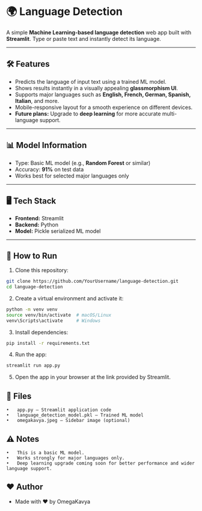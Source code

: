 # 🌍 Language Detection

A simple **Machine Learning-based language detection** web app built with **Streamlit**. Type or paste text and instantly detect its language.  

---

## 🛠 Features

- Predicts the language of input text using a trained ML model.
- Shows results instantly in a visually appealing **glassmorphism UI**.
- Supports major languages such as **English, French, German, Spanish, Italian**, and more.
- Mobile-responsive layout for a smooth experience on different devices.
- **Future plans:** Upgrade to **deep learning** for more accurate multi-language support.

---

## 📊 Model Information

- Type: Basic ML model (e.g., **Random Forest** or similar)
- Accuracy: **91%** on test data
- Works best for selected major languages only

---

## 🖥 Tech Stack

- **Frontend:** Streamlit  
- **Backend:** Python  
- **Model:** Pickle serialized ML model

---

## 🚀 How to Run

1. Clone this repository:

```bash
git clone https://github.com/YourUsername/language-detection.git
cd language-detection
```

2. Create a virtual environment and activate it:

```bash
python -m venv venv
source venv/bin/activate  # macOS/Linux
venv\Scripts\activate     # Windows
```

3. Install dependencies:

```bash
pip install -r requirements.txt
```

4. Run the app:

```bash
streamlit run app.py
```

5. Open the app in your browser at the link provided by Streamlit.

## 📁 Files
	•	app.py – Streamlit application code
	•	language_detection_model.pkl – Trained ML model
	•	omegakavya.jpeg – Sidebar image (optional)

 ## ⚠️ Notes
 	•	This is a basic ML model.
	•	Works strongly for major languages only.
	•	Deep learning upgrade coming soon for better performance and wider language support.

 ## ❤️ Author
 - Made with ❤️ by OmegaKavya
